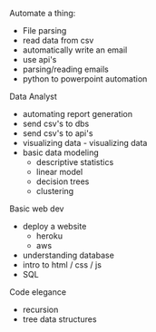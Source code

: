 Automate a thing:

* File parsing
* read data from csv
* automatically write an email
* use api's
* parsing/reading emails
* python to powerpoint automation 

Data Analyst
* automating report generation
* send csv's to dbs
* send csv's to api's
* visualizing data - visualizing data
* basic data modeling
	* descriptive statistics
	* linear model
	* decision trees
	* clustering

Basic web dev
* deploy a website
	* heroku
	* aws
* understanding database
* intro to html  / css / js
* SQL

Code elegance
* recursion
* tree data structures